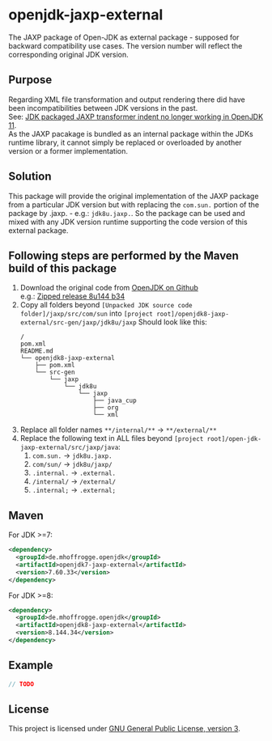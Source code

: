# openjdk-jaxp-external
The JAXP package of Open-JDK as external package - supposed for backward compatibility use cases.
The version number will reflect the corresponding original JDK version.


## Purpose
Regarding XML file transformation and output rendering there did have been incompatibilities between JDK versions in the past.<br/>
See: [JDK packaged JAXP transformer indent no longer working in OpenJDK 11](https://mail.openjdk.java.net/pipermail/jdk-dev/2019-May/002818.html).<br/>
As the JAXP pacakage is bundled as an internal package within the JDKs runtime library, it cannot simply be replaced or overloaded by another version or a former implementation.


## Solution
This package will provide the original implementation of the JAXP package from a particular JDK version but with replacing the `com.sun.` portion of the package by <jdk-repo-name>.jaxp. - e.g.: `jdk8u.jaxp.`.
So the package can be used and mixed with any JDK version runtime supporting the code version of this external package.


## Following steps are performed by the Maven build of this package
1. Download the original code from [OpenJDK on Github](https://github.com/openjdk)<br>
   e.g.: [Zipped release 8u144 b34](https://github.com/openjdk/jdk8u/archive/refs/tags/jdk8u144-b34.zip) 
2. Copy all folders beyond `[Unpacked JDK source code folder]/jaxp/src/com/sun`  into `[project root]/openjdk8-jaxp-external/src-gen/jaxp/jdk8u/jaxp`
   Should look like this:<br/>
   ```
   /
   pom.xml
   README.md
   └── openjdk8-jaxp-external
       ├── pom.xml
       └── src-gen
           └── jaxp
               └── jdk8u
                   └── jaxp
                       ├── java_cup
                       ├── org
                       └── xml
   ```
3. Replace all folder names `**/internal/**` -> `**/external/**`
4. Replace the following text in ALL files beyond `[project root]/open-jdk-jaxp-external/src/jaxp/java`:
   1. `com.sun.` -> `jdk8u.jaxp.`
   2. `com/sun/` -> `jdk8u/jaxp/`
   3. `.internal.` -> `.external.`
   4. `/internal/` -> `/external/`
   5. `.internal;` -> `.external;`      


## Maven
For JDK >=7:
```xml
<dependency>
  <groupId>de.mhoffrogge.openjdk</groupId>
  <artifactId>openjdk7-jaxp-external</artifactId>
  <version>7.60.33</version>
</dependency>
```

For JDK >=8:
```xml
<dependency>
  <groupId>de.mhoffrogge.openjdk</groupId>
  <artifactId>openjdk8-jaxp-external</artifactId>
  <version>8.144.34</version>
</dependency>
```

## Example
```java
// TODO
```

## License
This project is licensed under [GNU General Public License, version 3](https://opensource.org/licenses/GPL-3.0).
